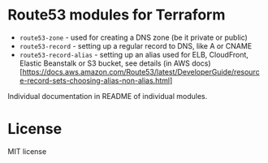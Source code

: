 # Route53 modules for Terraform

- `route53-zone` - used for creating a DNS zone (be it private or public)
- `route53-record` - setting up a regular record to DNS, like A or CNAME
- `route53-record-alias` - setting up an alias used for ELB, CloudFront, Elastic Beanstalk or S3 bucket, see details (in AWS docs)[https://docs.aws.amazon.com/Route53/latest/DeveloperGuide/resource-record-sets-choosing-alias-non-alias.html]

Individual documentation in README of individual modules.

# License

MIT license
